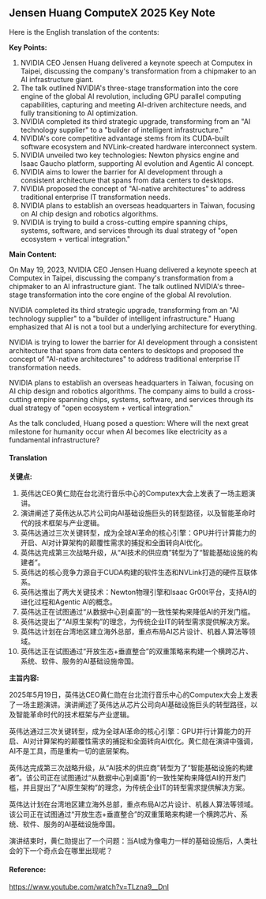 ## Jensen Huang ComputeX 2025 Key Note

Here is the English translation of the contents:

**Key Points:**

1. NVIDIA CEO Jensen Huang delivered a keynote speech at Computex in Taipei, discussing the company's transformation from a chipmaker to an AI infrastructure giant.
2. The talk outlined NVIDIA's three-stage transformation into the core engine of the global AI revolution, including GPU parallel computing capabilities, capturing and meeting AI-driven architecture needs, and fully transitioning to AI optimization.
3. NVIDIA completed its third strategic upgrade, transforming from an "AI technology supplier" to a "builder of intelligent infrastructure."
4. NVIDIA's core competitive advantage stems from its CUDA-built software ecosystem and NVLink-created hardware interconnect system.
5. NVIDIA unveiled two key technologies: Newton physics engine and Isaac Gaucho platform, supporting AI evolution and Agentic AI concept.
6. NVIDIA aims to lower the barrier for AI development through a consistent architecture that spans from data centers to desktops.
7. NVIDIA proposed the concept of "AI-native architectures" to address traditional enterprise IT transformation needs.
8. NVIDIA plans to establish an overseas headquarters in Taiwan, focusing on AI chip design and robotics algorithms.
9. NVIDIA is trying to build a cross-cutting empire spanning chips, systems, software, and services through its dual strategy of "open ecosystem + vertical integration."

**Main Content:**

On May 19, 2023, NVIDIA CEO Jensen Huang delivered a keynote speech at Computex in Taipei, discussing the company's transformation from a chipmaker to an AI infrastructure giant. The talk outlined NVIDIA's three-stage transformation into the core engine of the global AI revolution.

NVIDIA completed its third strategic upgrade, transforming from an "AI technology supplier" to a "builder of intelligent infrastructure." Huang emphasized that AI is not a tool but a underlying architecture for everything.

NVIDIA is trying to lower the barrier for AI development through a consistent architecture that spans from data centers to desktops and proposed the concept of "AI-native architectures" to address traditional enterprise IT transformation needs.

NVIDIA plans to establish an overseas headquarters in Taiwan, focusing on AI chip design and robotics algorithms. The company aims to build a cross-cutting empire spanning chips, systems, software, and services through its dual strategy of "open ecosystem + vertical integration."

As the talk concluded, Huang posed a question: Where will the next great milestone for humanity occur when AI becomes like electricity as a fundamental infrastructure?

#### Translation 

**关键点:**

1. 英伟达CEO黄仁勋在台北流行音乐中心的Computex大会上发表了一场主题演讲。
2. 演讲阐述了英伟达从芯片公司向AI基础设施巨头的转型路径，以及智能革命时代的技术框架与产业逻辑。
3. 英伟达通过三次关键转型，成为全球AI革命的核心引擎：GPU并行计算能力的开启、AI对计算架构的颠覆性需求的捕捉和全面转向AI优化。
4. 英伟达完成第三次战略升级，从“AI技术的供应商”转型为了“智能基础设施的构建者”。
5. 英伟达的核心竞争力源自于CUDA构建的软件生态和NVLink打造的硬件互联体系。
6. 英伟达推出了两大关键技术：Newton物理引擎和Isaac Gr00t平台，支持AI的进化过程和Agentic AI的概念。
7. 英伟达正在试图通过“从数据中心到桌面”的一致性架构来降低AI的开发门槛。
8. 英伟达提出了“AI原生架构”的理念，为传统企业IT的转型需求提供解决方案。
9. 英伟达计划在台湾地区建立海外总部，重点布局AI芯片设计、机器人算法等领域。
10. 英伟达正在试图通过“开放生态+垂直整合”的双重策略来构建一个横跨芯片、系统、软件、服务的AI基础设施帝国。

**主旨内容:**

2025年5月19日，英伟达CEO黄仁勋在台北流行音乐中心的Computex大会上发表了一场主题演讲。演讲阐述了英伟达从芯片公司向AI基础设施巨头的转型路径，以及智能革命时代的技术框架与产业逻辑。

英伟达通过三次关键转型，成为全球AI革命的核心引擎：GPU并行计算能力的开启、AI对计算架构的颠覆性需求的捕捉和全面转向AI优化。黄仁勋在演讲中强调，AI不是工具，而是重构一切的底层架构。

英伟达完成第三次战略升级，从“AI技术的供应商”转型为了“智能基础设施的构建者”。该公司正在试图通过“从数据中心到桌面”的一致性架构来降低AI的开发门槛，并且提出了“AI原生架构”的理念，为传统企业IT的转型需求提供解决方案。

英伟达计划在台湾地区建立海外总部，重点布局AI芯片设计、机器人算法等领域。该公司正在试图通过“开放生态+垂直整合”的双重策略来构建一个横跨芯片、系统、软件、服务的AI基础设施帝国。

演讲结束时，黄仁勋提出了一个问题：当AI成为像电力一样的基础设施后，人类社会的下一个奇点会在哪里出现呢？

#### Reference: 

https://www.youtube.com/watch?v=TLzna9__DnI